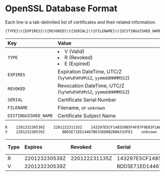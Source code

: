# OpenSSL Database Format

Each line is a tab-delimited list of certificates and their related information.

```sh
{TYPE}\t{EXPIRES}\t{REVOKED}\t{SERIAL}\t{FILENAME}\t{DISTINGUISHED_NAME}
```

| Key                  | Value                                                         |
| :-                   | :-                                                            |
| `TYPE`               | <li>V (Valid)</li><li>R (Revoked)</li><li>E (Expired)</li>    |
| `EXPIRES`            | Expiration DateTime, UTC/Z (`%y%m%d%H%M%SZ`, `yymmddHHMMSSZ`) |
| `REVOKED`            | Revocation DateTime, UTC/Z (`%y%m%d%H%M%SZ`, `yymmddHHMMSSZ`) |
| `SERIAL`             | Certificate Serial Number                                     |
| `FILENAME`           | Filename, or `unknown`                                        |
| `DISTINGUISHED_NAME` | Certificate Subject Name                                      |

```txt title="index.txt"
R    220123230539Z    220122231135Z    143297E5CF148559B5F4F87F9E03F1A6    unknown    CN=localhost
V    220123230539Z        BDD5E71ED14467B6336D0B2B0A333FE2    unknown    CN=localhost
```

| Type | Expires       | Revoked       | Serial                           | Filename | Distinguished Name |
| :-   | :-            | :-            | :-                               | :-       | :-                 |
| R    | 220123230539Z | 220122231135Z | 143297E5CF148559B5F4F87F9E03F1A6 | unknown  | CN=localhost       |
| V    | 220123230539Z |               | BDD5E71ED14467B6336D0B2B0A333FE2 | unknown  | CN=localhost       |
